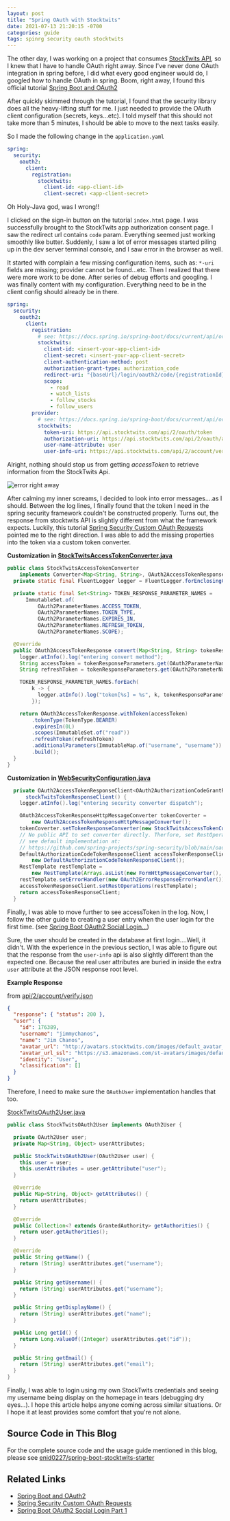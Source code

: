 ```yaml
---
layout: post
title: "Spring OAuth with Stocktwits"
date: 2021-07-13 21:20:15 -0700
categories: guide
tags: spinrg security oauth stocktwits
---
```


The other day, I was working on a project that consumes
[StockTwits API](https://api.stocktwits.com/developers/docs), so I knew that I have to handle OAuth
right away. Since I've never done OAuth integration in spring before, I did what every good engineer
would do, I googled how to handle OAuth in spring. Boom, right away, I found this official tutorial
[Spring Boot and OAuth2](https://spring.io/guides/tutorials/spring-boot-oauth2/)

After quickly skimmed through the tutorial, I found that the security library does all the
heavy-lifting stuff for me. I just needed to provide the OAuth client configuration (secrets,
keys...etc). I told myself that this should not take more than 5 minutes, I should be able to move
to the next tasks easily.

So I made the following change in the `application.yaml`

```yml
spring:
  security:
    oauth2:
      client:
        registration:
          stocktwits:
            client-id: <app-client-id>
            client-secret: <app-client-secret>
```

Oh Holy-Java god, was I wrong!!

I clicked on the sign-in button on the tutorial `index.html` page. I was successfully brought to the
StockTwits app authorization consent page. I saw the redirect url contains `code` param. Everything
seemed just working smoothly like butter. Suddenly, I saw a lot of error messages started piling up
in the dev server terminal console, and I saw error in the browser as well.

It started with complain a few missing configuration items, such as: `*-uri` fields are missing;
provider cannot be found...etc. Then I realized that there were more work to be done. After series
of debug efforts and googling. I was finally content with my configuration. Everything need to be in
the client config should already be in there.

```yml
spring:
  security:
    oauth2:
      client:
        registration:
          # see: https://docs.spring.io/spring-boot/docs/current/api/org/springframework/boot/autoconfigure/security/oauth2/client/OAuth2ClientProperties.Registration.html
          stocktwits:
            client-id: <insert-your-app-client-id>
            client-secret: <insert-your-app-client-secret>
            client-authentication-method: post
            authorization-grant-type: authorization_code
            redirect-uri: "{baseUrl}/login/oauth2/code/{registrationId}"
            scope:
              - read
              - watch_lists
              - follow_stocks
              - follow_users
        provider:
          # see: https://docs.spring.io/spring-boot/docs/current/api/org/springframework/boot/autoconfigure/security/oauth2/client/OAuth2ClientProperties.Provider.html
          stocktwits:
            token-uri: https://api.stocktwits.com/api/2/oauth/token
            authorization-uri: https://api.stocktwits.com/api/2/oauth/authorize
            user-name-attribute: user
            user-info-uri: https://api.stocktwits.com/api/2/account/verify.json
```

Alright, nothing should stop us from getting _accessToken_ to retrieve information from the
StockTwits Api.

![error right away](/assets/img/error_right_away.jpg)

After calming my inner screams, I decided to look into error messages....as I should. Between the
log lines, I finally found that the token I need in the spring security framework couldn't be
constructed properly. Turns out, the response from stocktwits API is slightly different from what
the framework expects. Luckily, this tutorial
[Spring Security Custom OAuth Requests](https://www.baeldung.com/spring-security-custom-oauth-requests)
pointed me to the right direction. I was able to add the missing properties into the token via a
custom token converter.

**Customization in
[StockTwitsAccessTokenConverter.java](https://github.com/enid0227/spring-boot-stocktwits-starter/blob/main/src/main/java/com/example/stocktwitsdemo/security/StockTwitsAccessTokenConverter.java)**

```java
public class StockTwitsAccessTokenConverter
    implements Converter<Map<String, String>, OAuth2AccessTokenResponse> {
  private static final FluentLogger logger = FluentLogger.forEnclosingClass();

  private static final Set<String> TOKEN_RESPONSE_PARAMETER_NAMES =
      ImmutableSet.of(
          OAuth2ParameterNames.ACCESS_TOKEN,
          OAuth2ParameterNames.TOKEN_TYPE,
          OAuth2ParameterNames.EXPIRES_IN,
          OAuth2ParameterNames.REFRESH_TOKEN,
          OAuth2ParameterNames.SCOPE);

  @Override
  public OAuth2AccessTokenResponse convert(Map<String, String> tokenResponseParameters) {
    logger.atInfo().log("entering convert method");
    String accessToken = tokenResponseParameters.get(OAuth2ParameterNames.ACCESS_TOKEN);
    String refreshToken = tokenResponseParameters.get(OAuth2ParameterNames.REFRESH_TOKEN);

    TOKEN_RESPONSE_PARAMETER_NAMES.forEach(
        k -> {
          logger.atInfo().log("token[%s] = %s", k, tokenResponseParameters.get(k));
        });

    return OAuth2AccessTokenResponse.withToken(accessToken)
        .tokenType(TokenType.BEARER)
        .expiresIn(0L)
        .scopes(ImmutableSet.of("read"))
        .refreshToken(refreshToken)
        .additionalParameters(ImmutableMap.of("username", "username"))
        .build();
  }
}
```

**Customization in
[WebSecurityConfiguration.java](https://github.com/enid0227/spring-boot-stocktwits-starter/blob/main/src/main/java/com/example/stocktwitsdemo/security/WebSecurityConfiguration.java#L46-L62)**

```java
  private OAuth2AccessTokenResponseClient<OAuth2AuthorizationCodeGrantRequest>
      stockTwitsTokenResponseClient() {
    logger.atInfo().log("entering security converter dispatch");

    OAuth2AccessTokenResponseHttpMessageConverter tokenCoverter =
        new OAuth2AccessTokenResponseHttpMessageConverter();
    tokenCoverter.setTokenResponseConverter(new StockTwitsAccessTokenConverter());
    // No public API to set converter directly. Therfore, set RestOperations instead
    // see default implementation at:
    // https://github.com/spring-projects/spring-security/blob/main/oauth2/oauth2-client/src/main/java/org/springframework/security/oauth2/client/endpoint/DefaultAuthorizationCodeTokenResponseClient.java
    DefaultAuthorizationCodeTokenResponseClient accessTokenResponseClient =
        new DefaultAuthorizationCodeTokenResponseClient();
    RestTemplate restTemplate =
        new RestTemplate(Arrays.asList(new FormHttpMessageConverter(), tokenCoverter));
    restTemplate.setErrorHandler(new OAuth2ErrorResponseErrorHandler());
    accessTokenResponseClient.setRestOperations(restTemplate);
    return accessTokenResponseClient;
  }
```

Finally, I was able to move further to see accessToken in the log. Now, I follow the other guide to
creating a user entry when the user login for the first time. (see
[Spring Boot OAuth2 Social Login...](https://www.callicoder.com/spring-boot-security-oauth2-social-login-part-1/))

Sure, the user should be created in the database at first login....Well, it didn't. With the
experience in the previous section, I was able to figure out that the response from the `user-info`
api is also slightly different than the expected one. Because the real user attributes are buried in
inside the extra `user` attribute at the JSON response root level.

**Example Response**

from [api/2/account/verify.json](https://api.stocktwits.com/developers/docs/api#account-verify-docs)

```json
{
  "response": { "status": 200 },
  "user": {
    "id": 176389,
    "username": "jimmychanos",
    "name": "Jim Chanos",
    "avatar_url": "http://avatars.stocktwits.com/images/default_avatar_thumb.jpg",
    "avatar_url_ssl": "https://s3.amazonaws.com/st-avatars/images/default_avatar_thumb.jpg",
    "identity": "User",
    "classification": []
  }
}
```

Therefore, I need to make sure the `OAuthUser` implementation handles that too.

[StockTwitsOAuth2User.java](https://github.com/enid0227/spring-boot-stocktwits-starter/blob/main/src/main/java/com/example/stocktwitsdemo/security/StockTwitsOAuth2User.java)

```java
public class StockTwitsOAuth2User implements OAuth2User {

  private OAuth2User user;
  private Map<String, Object> userAttributes;

  public StockTwitsOAuth2User(OAuth2User user) {
    this.user = user;
    this.userAttributes = user.getAttribute("user");
  }

  @Override
  public Map<String, Object> getAttributes() {
    return userAttributes;
  }

  @Override
  public Collection<? extends GrantedAuthority> getAuthorities() {
    return user.getAuthorities();
  }

  @Override
  public String getName() {
    return (String) userAttributes.get("username");
  }

  public String getUsername() {
    return (String) userAttributes.get("username");
  }

  public String getDisplayName() {
    return (String) userAttributes.get("name");
  }

  public Long getId() {
    return Long.valueOf((Integer) userAttributes.get("id"));
  }

  public String getEmail() {
    return (String) userAttributes.get("email");
  }
}
```

Finally, I was able to login using my own StockTwits credentials and seeing my username being
display on the homepage in tears (debugging dry eyes...). I hope this article helps anyone coming
across similar situations. Or I hope it at least provides some comfort that you're not alone.

## Source Code in This Blog

For the complete source code and the usage guide mentioned in this blog, please see
[enid0227/spring-boot-stocktwits-starter](https://github.com/enid0227/spring-boot-stocktwits-starter)

## Related Links

- [Spring Boot and OAuth2](https://spring.io/guides/tutorials/spring-boot-oauth2/)
- [Spring Security Custom OAuth Requests](https://www.baeldung.com/spring-security-custom-oauth-requests)
- [Spring Boot OAuth2 Social Login Part 1](https://www.callicoder.com/spring-boot-security-oauth2-social-login-part-1/)
